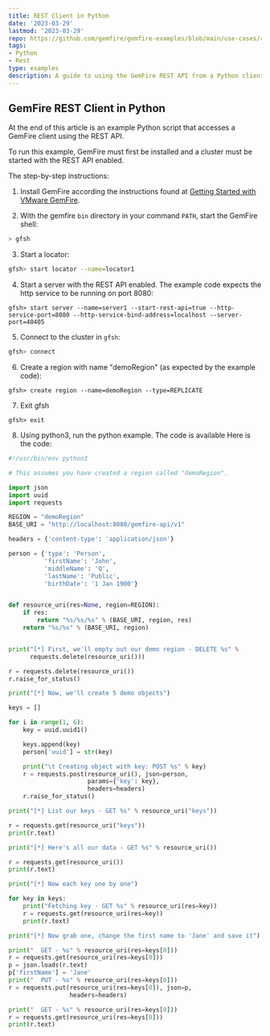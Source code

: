 ```yaml
---
title: REST Client in Python
date: '2023-03-29'
lastmod: '2023-03-29'
repo: https://github.com/gemfire/gemfire-examples/blob/main/use-cases/restClient.py
tags:
- Python
- Rest
type: examples
description: A guide to using the GemFire REST API from a Python client.
---
```

## GemFire REST Client in Python

At the end of this article is an example Python script that accesses a GemFire client using the REST API.

To run this example, GemFire must first be installed and a cluster must be started with the REST API enabled.

The step-by-step instructions:

1. Install GemFire according the instructions found at [Getting Started with VMware GemFire](https://docs.vmware.com/en/VMware-GemFire/10.0/gf/getting_started-book_intro.html).

2. With the gemfire `bin` directory in your command `PATH`, start the GemFire shell:
```bash
> gfsh
```
3. Start a locator:
```bash
gfsh> start locator --name=locator1
```
4. Start a server with the REST API enabled. The example code expects the http service to be running on port 8080:
```
gfsh> start server --name=server1 --start-rest-api=true --http-service-port=8080 --http-service-bind-address=localhost --server-port=40405
```
5. Connect to the cluster in `gfsh`:
```bash
gfsh> connect
```
6. Create a region with name "demoRegion" (as expected by the example code):
```
gfsh> create region --name=demoRegion --type=REPLICATE
```
7. Exit gfsh
```
gfsh> exit
```
8. Using python3, run the python example. The code is available Here is the code:

```python
#!/usr/bin/env python3

# This assumes you have created a region called "demoRegion".

import json
import uuid
import requests

REGION = "demoRegion"
BASE_URI = "http://localhost:8080/gemfire-api/v1"

headers = {'content-type': 'application/json'}

person = {'type': 'Person',
          'firstName': 'John',
          'middleName': 'Q',
          'lastName': 'Public',
          'birthDate': '1 Jan 1900'}


def resource_uri(res=None, region=REGION):
    if res:
        return "%s/%s/%s" % (BASE_URI, region, res)
    return "%s/%s" % (BASE_URI, region)


print("[*] First, we'll empty out our demo region - DELETE %s" %
      requests.delete(resource_uri()))

r = requests.delete(resource_uri())
r.raise_for_status()

print("[*] Now, we'll create 5 demo objects")

keys = []

for i in range(1, 6):
    key = uuid.uuid1()

    keys.append(key)
    person['uuid'] = str(key)

    print("\t Creating object with key: POST %s" % key)
    r = requests.post(resource_uri(), json=person,
                      params={'key': key},
                      headers=headers)
    r.raise_for_status()

print("[*] List our keys - GET %s" % resource_uri("keys"))

r = requests.get(resource_uri("keys"))
print(r.text)

print("[*] Here's all our data - GET %s" % resource_uri())

r = requests.get(resource_uri())
print(r.text)

print("[*] Now each key one by one")

for key in keys:
    print("Fetching key - GET %s" % resource_uri(res=key))
    r = requests.get(resource_uri(res=key))
    print(r.text)

print("[*] Now grab one, change the first name to 'Jane' and save it")

print("  GET - %s" % resource_uri(res=keys[0]))
r = requests.get(resource_uri(res=keys[0]))
p = json.loads(r.text)
p['firstName'] = 'Jane'
print("  PUT - %s" % resource_uri(res=keys[0]))
r = requests.put(resource_uri(res=keys[0]), json=p,
                 headers=headers)

print("  GET - %s" % resource_uri(res=keys[0]))
r = requests.get(resource_uri(res=keys[0]))
print(r.text)
```